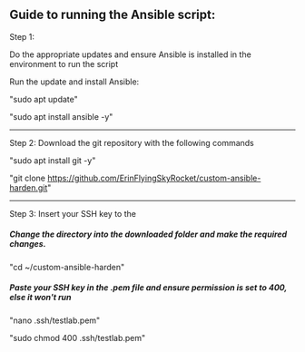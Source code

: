 ## Guide to running the Ansible script:

Step 1: 

Do the appropriate updates and ensure Ansible is installed in the environment to run the script

Run the update and install Ansible:

"sudo apt update"

"sudo apt install ansible -y"

__________________________________________

Step 2: Download the git repository with the following commands

"sudo apt install git -y"

"git clone https://github.com/ErinFlyingSkyRocket/custom-ansible-harden.git"

__________________________________________

Step 3: Insert your SSH key to the
##### Change the directory into the downloaded folder and make the required changes.

"cd ~/custom-ansible-harden"

##### Paste your SSH key in the <Your desired key name>.pem file and ensure permission is set to 400, else it won't run

"nano .ssh/testlab.pem"

"sudo chmod 400 .ssh/testlab.pem"
